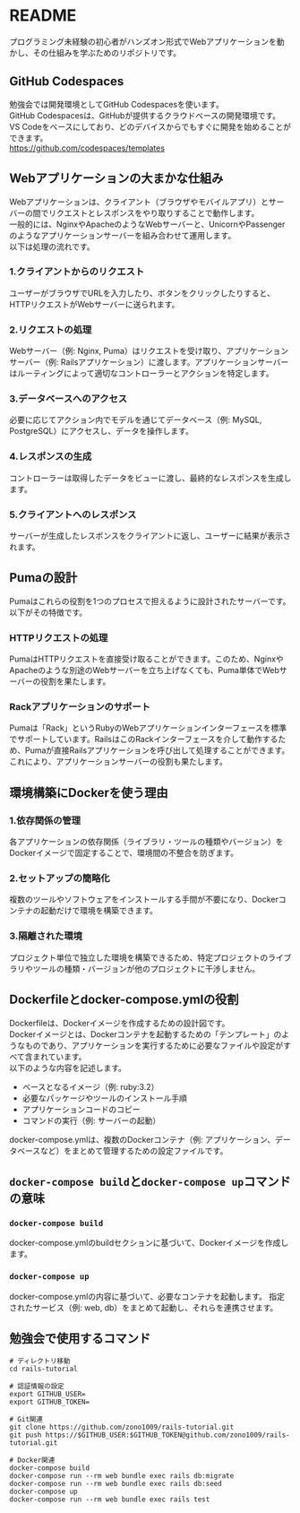 # README
プログラミング未経験の初心者がハンズオン形式でWebアプリケーションを動かし、その仕組みを学ぶためのリポジトリです。

## GitHub Codespaces
勉強会では開発環境としてGitHub Codespacesを使います。  
GitHub Codespacesは、GitHubが提供するクラウドベースの開発環境です。  
VS Codeをベースにしており、どのデバイスからでもすぐに開発を始めることができます。  
https://github.com/codespaces/templates

## Webアプリケーションの大まかな仕組み
Webアプリケーションは、クライアント（ブラウザやモバイルアプリ）とサーバーの間でリクエストとレスポンスをやり取りすることで動作します。  
一般的には、NginxやApacheのようなWebサーバーと、UnicornやPassengerのようなアプリケーションサーバーを組み合わせて運用します。  
以下は処理の流れです。

### 1.クライアントからのリクエスト
ユーザーがブラウザでURLを入力したり、ボタンをクリックしたりすると、HTTPリクエストがWebサーバーに送られます。

### 2.リクエストの処理
Webサーバー（例: Nginx, Puma）はリクエストを受け取り、アプリケーションサーバー（例: Railsアプリケーション）に渡します。アプリケーションサーバーはルーティングによって適切なコントローラーとアクションを特定します。

### 3.データベースへのアクセス
必要に応じてアクション内でモデルを通じてデータベース（例: MySQL, PostgreSQL）にアクセスし、データを操作します。

### 4.レスポンスの生成
コントローラーは取得したデータをビューに渡し、最終的なレスポンスを生成します。

### 5.クライアントへのレスポンス
サーバーが生成したレスポンスをクライアントに返し、ユーザーに結果が表示されます。

## Pumaの設計
Pumaはこれらの役割を1つのプロセスで担えるように設計されたサーバーです。以下がその特徴です。

### HTTPリクエストの処理
PumaはHTTPリクエストを直接受け取ることができます。このため、NginxやApacheのような別途のWebサーバーを立ち上げなくても、Puma単体でWebサーバーの役割を果たします。

### Rackアプリケーションのサポート
Pumaは「Rack」というRubyのWebアプリケーションインターフェースを標準でサポートしています。RailsはこのRackインターフェースを介して動作するため、Pumaが直接Railsアプリケーションを呼び出して処理することができます。これにより、アプリケーションサーバーの役割も果たします。

## 環境構築にDockerを使う理由

### 1.依存関係の管理
各アプリケーションの依存関係（ライブラリ・ツールの種類やバージョン）をDockerイメージで固定することで、環境間の不整合を防ぎます。

### 2.セットアップの簡略化
複数のツールやソフトウェアをインストールする手間が不要になり、Dockerコンテナの起動だけで環境を構築できます。

### 3.隔離された環境
プロジェクト単位で独立した環境を構築できるため、特定プロジェクトのライブラリやツールの種類・バージョンが他のプロジェクトに干渉しません。

## Dockerfileとdocker-compose.ymlの役割

Dockerfileは、Dockerイメージを作成するための設計図です。  
Dockerイメージとは、Dockerコンテナを起動するための「テンプレート」のようなものであり、アプリケーションを実行するために必要なファイルや設定がすべて含まれています。  
以下のような内容を記述します。
- ベースとなるイメージ（例: ruby:3.2）
- 必要なパッケージやツールのインストール手順
- アプリケーションコードのコピー
- コマンドの実行（例: サーバーの起動）

docker-compose.ymlは、複数のDockerコンテナ（例: アプリケーション、データベースなど）をまとめて管理するための設定ファイルです。

## `docker-compose build`と`docker-compose up`コマンドの意味
### `docker-compose build`
docker-compose.ymlのbuildセクションに基づいて、Dockerイメージを作成します。

### `docker-compose up`
docker-compose.ymlの内容に基づいて、必要なコンテナを起動します。
指定されたサービス（例: web, db）をまとめて起動し、それらを連携させます。

## 勉強会で使用するコマンド
```
# ディレクトリ移動
cd rails-tutorial

# 認証情報の設定
export GITHUB_USER=
export GITHUB_TOKEN=

# Git関連
git clone https://github.com/zono1009/rails-tutorial.git
git push https://$GITHUB_USER:$GITHUB_TOKEN@github.com/zono1009/rails-tutorial.git

# Docker関連
docker-compose build
docker-compose run --rm web bundle exec rails db:migrate
docker-compose run --rm web bundle exec rails db:seed
docker-compose up
docker-compose run --rm web bundle exec rails test
```
